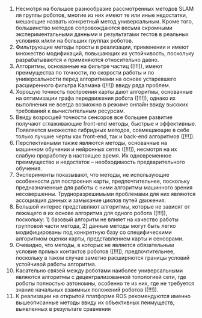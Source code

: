 1.	Несмотря на большое разнообразие рассмотренных методов SLAM ля группы роботов, многие из них имеют те или иные недостатки, мешающие назвать конкретный метод универсальным. Кроме того, большинство методов сопровождаются весьма скромными экспериментальными данными и результатами тестов в реальных условиях и/или на больших группах роботов.
2.	Фильтрующие методы просты в реализации, применении и имеют множество модификаций, повышающих их устойчивость, поскольку разрабатываются и применяются относительно давно.
3.	Алгоритмы, основанные на фильтре частиц ([!!!]), имеют преимущества по точности, по скорости работы и по универсальности перед алгоритмами на основе устаревшего расширенного фильтра Калмана ([!!!]) ввиду ряда проблем.
4.	Хорошую точность построения карты дают алгоритмы, основанные на оптимизации графа передвижения робота ([!!!]), однако их выполнения не всегда возможно в режиме онлайн ввиду высоких требований к вычислительным ресурсам.
5. Ввиду возросшей точности сенсоров все большее развитие получают сглаживающие front-end методы, быстрые и эффективные. Появляется множество гибридных методов, совмещающие в себе только лучшие черты как front-end, так и back-end алгоритмов ([!!!]).
6.	Перспективными также являются методы, основанные на машинном обучении и нейронных сетях ([!!!]), несмотря на их слабую проработку в настоящее время. Их одновременное преимущество и недостаток – необходимость предварительного обучения.
7.	Эксперименты показывают, что методы, не использующие особенности для построения карты, предпочтительнее, поскольку предназначенные для работы с ними алгоритмы машинного зрения несовершенны. Трудноразрешимыми проблемами для них являются ассоциация данных и замыкание циклов путей движения.
8.	Большой интерес представляют алгоритмы, которые не зависят от лежащего в их основе алгоритма для одного робота ([!!!]), поскольку: 1) базовый алгоритм не влияет на качество работы групповой части метода, 2) данные методы могут быть легко модифицированы под конкретную базу со специфическими алгоритмом оценки карты, представлением карты и сенсорами.
9.	Очевидно, что методы, в которых не является обязательным условие прямых контактов роботов ([!!!]), предпочтительнее, поскольку в таком случае заметно расширяются границы условий устойчивой работы алгоритма.
10. Касательно связей между роботами наиболее универсальными являются алгоритмы с децентрализованной топологией сети, где роботы полностью автономны, особенно те из них, где не требуется знание начальных взаимных положений роботов ([!!!]).
11. К реализации на открытой платформе ROS рекомендуются именно вышеописанные методы ввиду их объективных пеимуществ, выявленных в результате сравнения